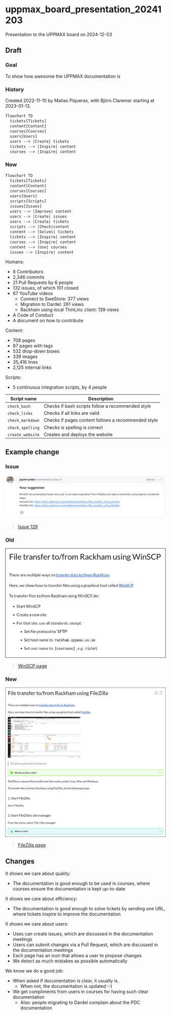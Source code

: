 # uppmax_board_presentation_20241203

Presentation to the UPPMAX board on 2024-12-03

## Draft

### Goal

To show how awesome the UPPMAX documentation is

### History

Created 2022-11-10 by Matias Piqueras,
with Björn Claremar starting at 2023-01-13.

```mermaid
flowchart TD
  tickets[Tickets]
  content[Content]
  courses[Courses]
  users[Users]
  users --> |Create| tickets
  tickets --> |Inspire| content
  courses --> |Inspire| content
```

### Now

```mermaid
flowchart TD
  tickets[Tickets]
  content[Content]
  courses[Courses]
  users[Users]
  scripts[Scripts]
  issues[Issues]
  users --> |Improve| content
  users --> |Create| issues
  users --> |Create| tickets
  scripts --> |Check|content
  content --> |Solves| tickets
  tickets --> |Inspire| content
  courses --> |Inspire| content
  content --> |Use| courses
  issues --> |Inspire| content
```

Humans:

- 8 Contributors
- 2,346 commits
- 21 Pull Requests by 6 people
- 132 issues, of which 101 closed
- 67 YouTube videos
    - Connect to SweStore: 377 views
    - Migration to Dardel: 281 views
    - Rackham using local ThinLinc client: 139 views
- A Code of Conduct
- A document on how to contribute 

Content:

- 708 pages
- 87 pages with tags
- 532 drop-down boxes
- 339 images
- 35,416 lines
- 2,125 internal links

Scripts:

- 5 continuous integration scripts, by 4 people

Script name     |Description
----------------|-------------------------------------------------
`check_bash`    |Checks if bash scripts follow a recommended style
`check_links`   |Checks if all links are valid
`check_markdown`|Checks if pages content follows a recommended style
`check_spelling`|Checks is spelling is correct
`create_website`|Creates and deploys the website

## Example change

### Issue

![Issue](issue.png)

> [Issue 129](https://github.com/UPPMAX/UPPMAX-documentation/issues/129)

### Old

![WinSCP page](winscp_with_border.png)

> [WinSCP page](https://docs.uppmax.uu.se/software/rackham_file_transfer_using_winscp/)

### New

![FileZilla page](filezilla_with_border.png)

> [FileZilla page](https://docs.uppmax.uu.se/software/rackham_file_transfer_using_filezilla/)

## Changes

It shows we care about quality:

- The documentation is good enough to be used in courses,
  where courses ensure the documentation is kept up-to-date

It shows we care about efficiency:

- The documentation is good enough to solve tickets
  by sending one URL,
  where tickets inspire to improve the documentation

It shows we care about users:

- Uses can create issues,
  which are discussed in the documentation meetings
- Users can submit changes via a Pull Request, 
  which are discussed in the documentation meetings
- Each page has an icon that allows a user to propose changes
- We detect as much mistakes as possible automatically

We know we do a good job:
- When asked if documentation is clear, it usually is.
  - When not, the documentation is updated :-)
- We get compliments from users in courses for having
  such clear documentation
  - Also: people migrating to Dardel complain about
    the PDC documentation
